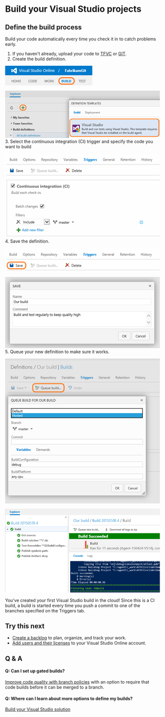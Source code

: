 <properties
	pageTitle="Build your Visual Studio projects"
  description="Build your Visual Studio projects"
  services="visual-studio-online"
  documentationCenter = ""
  authors="terryaustin"
  manager="terryaustin"
  editor="terryaustin" /> 

# Build your Visual Studio projects

## Define the build process


Build your code automatically every time you check it in to catch problems early.


1. If you haven't already, upload your code to [TFVC](../../code/share-your-code-in-tfvc-vs.md) or [GIT](../../code/share-your-code-in-git-vs.md).
2. Create the build definition.



![Build tab](./media/build-your-app-vs/web-portal-build-tab.png)



![New Visual Studio build](./media/build-your-app-vs/new-visual-studio-build-from-definition-templates.png)
3. Select the continuous integration (CI) trigger and specify the code you want to build



![CI trigger](./media/build-your-app-vs/build-trigger-ci-master-batch.png)
4. Save the definition.



![Save button](./media/build-your-app-vs/build-definition-save-button.png)



![Save dialog box](./media/build-your-app-vs/build-definition-save-dialog-box.png)
5. Queue your new definition to make sure it works.



![Queue the build](./media/build-your-app-vs/queue-build-dialog-box-with-hosted.png)



![Completed build](./media/build-your-app-vs/visual-studio-build-completed.png)


You've created your first Visual Studio build in the cloud! Since this is a CI build, a build is started every time you push a commit to one of the branches specified on the Triggers tab.


## Try this next

- [Create a backlog](../../work/create-your-backlog-vs.md) to plan, organize, and track your work.
- [Add users and their licenses](../../setup/assign-licenses-to-users-vs.md) to your Visual Studio Online account.

## Q &amp; A

#### Q: Can I set up gated builds?


[Improve code quality with branch policies](https://msdn.microsoft.com/Library/vs/alm/Code/git/branch-policies) with an option to require that code builds before it can be merged to a branch.


#### Q: Where can I learn about more options to define my builds?


[Build your Visual Studio solution](https://msdn.microsoft.com/en-us/Library/vs/alm/Build/vs/define-build)
